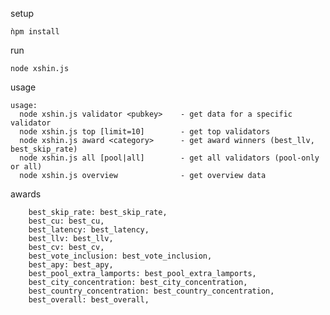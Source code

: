 setup

```ǹpm install```

run

``node xshin.js``

usage

```
usage:
  node xshin.js validator <pubkey>    - get data for a specific validator
  node xshin.js top [limit=10]        - get top validators
  node xshin.js award <category>      - get award winners (best_llv, best_skip_rate)
  node xshin.js all [pool|all]        - get all validators (pool-only or all)
  node xshin.js overview              - get overview data
```

awards
```
    best_skip_rate: best_skip_rate,
    best_cu: best_cu,
    best_latency: best_latency,
    best_llv: best_llv,
    best_cv: best_cv,
    best_vote_inclusion: best_vote_inclusion,
    best_apy: best_apy,
    best_pool_extra_lamports: best_pool_extra_lamports,
    best_city_concentration: best_city_concentration,
    best_country_concentration: best_country_concentration,
    best_overall: best_overall,
```
